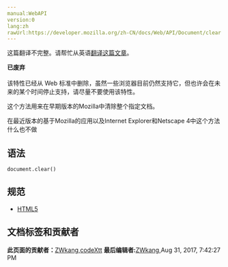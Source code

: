 ```yaml
---
manual:WebAPI
version:0
lang:zh
rawUrl:https://developer.mozilla.org/zh-CN/docs/Web/API/Document/clear
---
```




这篇翻译不完整。请帮忙从英语[翻译这篇文章](%26113 "")。






**已废弃**<br></br>该特性已经从 Web 标准中删除，虽然一些浏览器目前仍然支持它，但也许会在未来的某个时间停止支持，请尽量不要使用该特性。




这个方法用来在早期版本的Mozilla中清除整个指定文档。



在最近版本的基于Mozilla的应用以及Internet Explorer和Netscape 4中这个方法什么也不做


## 语法<a name="语法"></a>

```
document.clear()
```

## 规范<a name="规范"></a>

* [HTML5](%26114 "http://www.whatwg.org/html/#dom-document-clear")



## 文档标签和贡献者
**此页面的贡献者：**[ZWkang](%25836 ""),[codeXtt](%26115 "")
**最后编辑者:**[ZWkang](%25836 ""),<time>Aug 31, 2017, 7:42:27 PM</time>


